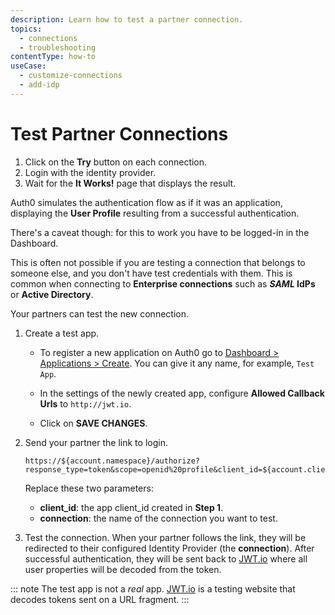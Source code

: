 ```yaml
---
description: Learn how to test a partner connection.
topics:
  - connections
  - troubleshooting
contentType: how-to
useCase:
  - customize-connections
  - add-idp
---
```

# Test Partner Connections

1. Click on the __Try__ button on each connection.
1. Login with the identity provider.
1. Wait for the __It Works!__ page that displays the result. 

Auth0 simulates the authentication flow as if it was an application, displaying the __User Profile__ resulting from a successful authentication.

There's a caveat though: for this to work you have to be logged-in in the Dashboard.

This is often not possible if you are testing a connection that belongs to someone else, and you don't have test credentials with them. This is common when connecting to __Enterprise connections__ such as __<dfn data-key="security-assertion-markup-language">SAML</dfn> IdPs__ or __Active Directory__. 

Your partners can test the new connection.

1. Create a test app.

    - To register a new application on Auth0 go to [Dashboard > Applications > Create](${manage_url}/#/applications/create). You can give it any name, for example, `Test App`.

    - In the settings of the newly created app, configure __Allowed Callback Urls__ to `http://jwt.io`.

    - Click on __SAVE CHANGES__.

2. Send your partner the link to login.

    ```text
    https://${account.namespace}/authorize?response_type=token&scope=openid%20profile&client_id=${account.clientId}&redirect_uri=http://jwt.io&connection=THE_CONNECTION_YOU_WANT_TO_TEST
    ```

    Replace these two parameters:

    * __client_id__: the app client_id created in __Step 1__.
    * __connection__: the name of the connection you want to test.

3. Test the connection. When your partner follows the link, they will be redirected to their configured Identity Provider (the __connection__). After successful authentication, they will be sent back to [JWT.io](http://jwt.io) where all user properties will be decoded from the token. 

::: note
The test app is not a _real_ app. [JWT.io](http://jwt.io) is a testing website that decodes tokens sent on a URL fragment.
:::